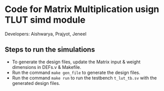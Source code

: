 # Code for Matrix Multiplication usign TLUT simd module
Developers: Aishwarya, Prajyot, Jeneel

## Steps to run the simulations
 - To generate the design files, update the Matrix input & weight dimensions in DEFs.v & Makefile.
 - Run the command `make gen_file` to generate the design files.
 - Run the command `make run` to run the testbench `t_lut_tb.sv` with the generated design files.
